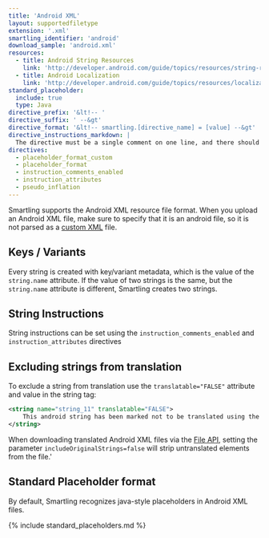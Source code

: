 ```yaml
---
title: 'Android XML'
layout: supportedfiletype
extension: '.xml'
smartling_identifier: 'android'
download_sample: 'android.xml'
resources: 
  - title: Android String Resources
    link: 'http://developer.android.com/guide/topics/resources/string-resource.html'
  - title: Android Localization
    link: 'http://developer.android.com/guide/topics/resources/localization.html'
standard_placeholder:
  include: true
  type: Java
directive_prefix: '&lt!-- '
directive_suffix: ' --&gt'
directive_format: '&lt!-- smartling.[directive_name] = [value] --&gt'
directive_instructions_markdown: |
  The directive must be a single comment on one line, and there should not be any inline trailing symbols after the directive.  Directives apply to all strings that follow them. Directives can be changed throughout the file.
directives:
  - placeholder_format_custom
  - placeholder_format
  - instruction_comments_enabled
  - instruction_attributes
  - pseudo_inflation
---
```


Smartling supports the Android XML resource file format. When you upload an Android XML file, make sure to specify that it is an android file, so it is not parsed as a [custom XML](/developers/files/custom-xml/) file.

## Keys / Variants

Every string is created with key/variant metadata, which is the value of the `string.name` attribute. If the value of two strings is the same, but the `string.name` attribute is different, Smartling creates two strings.

## String Instructions

String instructions can be set using the `instruction_comments_enabled` and `instruction_attributes` directives


## Excluding strings from translation

To exclude a string from translation use the `translatable="FALSE"` attribute and value in the string tag:

~~~xml
<string name="string_11" translatable="FALSE">
    This android string has been marked not to be translated using the translatable attribute.
</string>
~~~

When downloading translated Android XML files via the [File API](/developers/API/FileAPI/Download-File/), setting the parameter `includeOriginalStrings=false` will strip untranslated elements from the file.' 

## Standard Placeholder format

By default, Smartling recognizes java-style placeholders in Android XML files.

{% include standard_placeholders.md %} 